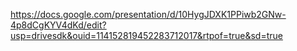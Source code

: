 https://docs.google.com/presentation/d/10HygJDXK1PPiwb2GNw-4p8dCgKYV4dKd/edit?usp=drivesdk&ouid=114152819452283712017&rtpof=true&sd=true
